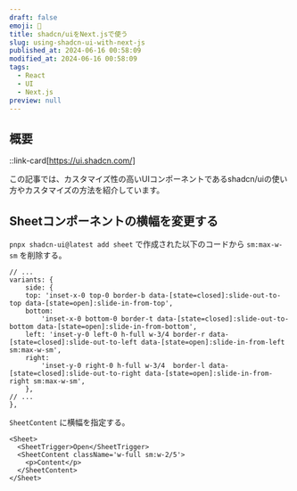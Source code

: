 ```yaml
---
draft: false
emoji: 🐺
title: shadcn/uiをNext.jsで使う
slug: using-shadcn-ui-with-next-js
published_at: 2024-06-16 00:58:09
modified_at: 2024-06-16 00:58:09
tags:
  - React
  - UI
  - Next.js
preview: null
---
```


## 概要

::link-card[https://ui.shadcn.com/]

この記事では、カスタマイズ性の高いUIコンポーネントであるshadcn/uiの使い方やカスタマイズの方法を紹介しています。

## Sheetコンポーネントの横幅を変更する

`pnpx shadcn-ui@latest add sheet` で作成された以下のコードから `sm:max-w-sm` を削除する。

```typescript:components/ui/sheet.tsx
// ...
variants: {
    side: {
    top: 'inset-x-0 top-0 border-b data-[state=closed]:slide-out-to-top data-[state=open]:slide-in-from-top',
    bottom:
        'inset-x-0 bottom-0 border-t data-[state=closed]:slide-out-to-bottom data-[state=open]:slide-in-from-bottom',
    left: 'inset-y-0 left-0 h-full w-3/4 border-r data-[state=closed]:slide-out-to-left data-[state=open]:slide-in-from-left sm:max-w-sm',
    right:
        'inset-y-0 right-0 h-full w-3/4  border-l data-[state=closed]:slide-out-to-right data-[state=open]:slide-in-from-right sm:max-w-sm',
    },
// ...
},
```

`SheetContent` に横幅を指定する。

```tsx
<Sheet>
  <SheetTrigger>Open</SheetTrigger>
  <SheetContent className='w-full sm:w-2/5'>
    <p>Content</p>
  </SheetContent>
</Sheet>
```
